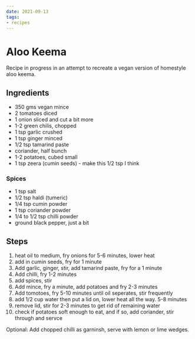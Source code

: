 ```yaml
---
date: 2021-09-13
tags:
- recipes
---
```


# Aloo Keema 

Recipe in progress in an attempt to recreate a vegan version of homestyle aloo keema.

## Ingredients

- 350 gms vegan mince
- 2 tomatoes diced
- 1 onion sliced and cut a bit more
- 1-2 green chilis, chopped
- 1 tsp garlic crushed 
- 1 tsp ginger minced
- 1/2 tsp tamarind paste
- coriander, half bunch
- 1-2 potatoes, cubed small
- 1 tsp zeera (cumin seeds) - make this 1/2 tsp I think

### Spices

- 1 tsp salt
- 1/2 tsp haldi (tumeric)
- 1/4 tsp cumin powder
- 1 tsp coriander powder
- 1/4 to 1/2 tsp chilli powder
- ground black pepper, just a bit

## Steps

1. heat oil to medium, fry onions for 5-6 minutes, lower heat
2. add in cumin seeds, fry for 1 minute
3. Add garlic, ginger, stir, add tamarind paste, fry for a 1 minute
4. Add chilli, fry 1-2 minutes
5. add spices, stir
6. Add mince, fry a minute, add potatoes and fry 2-3 minutes
7. Add tomotoes, fry 5-10 minutes until oil seperates, stir frequently  
8. add 1/2 cup water then put a lid on, lower heat all the way. 5-8 minutes
9. remove lid, stir for 2-3 minutes to get rid of remaining water
10. check if potatoes soft enough to eat, and if so, add coriander, stir through and servce 

Optional: Add chopped chilli as garninsh, serve with lemon or lime wedges.